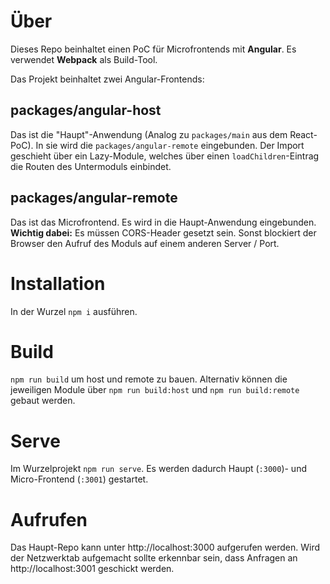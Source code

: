 # Über

Dieses Repo beinhaltet einen PoC für Microfrontends mit **Angular**.
Es verwendet **Webpack** als Build-Tool.

Das Projekt beinhaltet zwei Angular-Frontends:

## packages/angular-host

Das ist die "Haupt"-Anwendung (Analog zu `packages/main` aus dem React-PoC). In sie wird die `packages/angular-remote` eingebunden.
Der Import geschieht über ein Lazy-Module, welches über einen `loadChildren`-Eintrag die Routen des Untermoduls einbindet.

## packages/angular-remote

Das ist das Microfrontend. Es wird in die Haupt-Anwendung eingebunden.
**Wichtig dabei:** Es müssen CORS-Header gesetzt sein. Sonst blockiert der Browser den Aufruf des Moduls auf einem anderen Server / Port.

# Installation

In der Wurzel `npm i` ausführen.

# Build

`npm run build` um host und remote zu bauen.
Alternativ können die jeweiligen Module über `npm run build:host` und `npm run build:remote` gebaut werden.

# Serve

Im Wurzelprojekt `npm run serve`. Es werden dadurch Haupt (`:3000`)- und Micro-Frontend (`:3001`) gestartet.

# Aufrufen

Das Haupt-Repo kann unter http://localhost:3000 aufgerufen werden.
Wird der Netzwerktab aufgemacht sollte erkennbar sein, dass Anfragen an
http://localhost:3001 geschickt werden.
